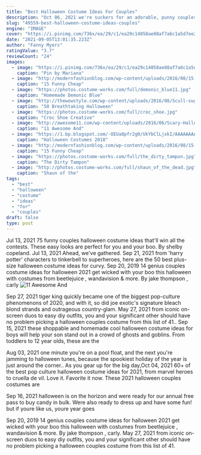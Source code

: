 ```yaml
---
title: "Best Halloween Costume Ideas For Couples"
description: "Oct 06, 2021 we're suckers for an adorable, punny couples halloween costume. With a green and white shirt, you're just four letters away from one of the best (not to mention, easiest) costumes"
slug: "49559-best-halloween-costume-ideas-couples"
engine: "IMAGE"
cover: "https://i.pinimg.com/736x/ea/29/c1/ea29c14058ae08af7a6c1a5d7ee2ccff.jpg"
date: "2021-09-05T13:01:35.223Z"
author: "Fanny Myers"
ratingValue: "3.7"
reviewCount: "24"
images:
  - image: "https://i.pinimg.com/736x/ea/29/c1/ea29c14058ae08af7a6c1a5d7ee2ccff.jpg"
    caption: "Pin by Mariana"
  - image: "http://modernfashionblog.com/wp-content/uploads/2016/08/15-Funny-Cheap-Easy-Homemade-Halloween-Costumes-2016-12.jpg"
    caption: "15 Funny Cheap"
  - image: "https://photos.costume-works.com/full/demonic_blue11.jpg"
    caption: "Homemade Demonic Blue"
  - image: "http://thewowstyle.com/wp-content/uploads/2016/08/Scull-sugar-Couple-Halloween-Makeup.jpg"
    caption: "50 Breathtaking Halloween"
  - image: "https://photos.costume-works.com/full/croc_shoe.jpg"
    caption: "Croc Shoe Creative"
  - image: "http://awesome11.com/wp-content/uploads/2016/06/Scary-Halloween-Costume-Ideas-for-Couples.jpg"
    caption: "11 Awesome And"
  - image: "https://1.bp.blogspot.com/-OEUa8pfr2g0/UkYbClLjxkI/AAAAAAAAH7g/3clEU8xQhN0/s640/c0cd0bb09cb3387783145920094da786.jpg"
    caption: "Halloween Costumes 2018"
  - image: "http://modernfashionblog.com/wp-content/uploads/2016/08/15-Funny-Cheap-Easy-Homemade-Halloween-Costumes-2016-4.jpg"
    caption: "15 Funny Cheap"
  - image: "https://photos.costume-works.com/full/the_dirty_tampon.jpg"
    caption: "The Dirty Tampon"
  - image: "http://photos.costume-works.com/full/shaun_of_the_dead.jpg"
    caption: "Shaun of the"
tags:
  - "best"
  - "halloween"
  - "costume"
  - "ideas"
  - "for"
  - "couples"
draft: false
type: post
---
```


Jul 13, 2021 75 funny couples halloween costume ideas that'll win all the contests. These easy looks are perfect for you and your boo. By shelby copeland. Jul 13, 2021  Ahead, we've gathered. Sep 21, 2021 from 'harry potter' characters to tinkerbell to superheroes, here are the 50 best plus-size halloween costume ideas for curvy. Sep 20, 2019 14 genius couples costume ideas for halloween 2021 get wicked with your boo this halloween with costumes from beetlejuice , wandavision & more. By jake thompson , carly
![11 Awesome And](http://awesome11.com/wp-content/uploads/2016/06/Scary-Halloween-Costume-Ideas-for-Couples.jpg "11 Awesome And")

Sep 27, 2021 tiger king quickly became one of the biggest pop-culture phenomenons of 2020, and with it, so did joe exotic&#39;s signature bleach blond strands and outrageous country-glam. May 27, 2021 from iconic on-screen duos to easy diy outfits, you and your significant other should have no problem picking a halloween couples costume from this list of 41.. Sep 15, 2021 these shoppable and homemade cool halloween costume ideas for boys will help your son stand out in a crowd of ghosts and goblins. From toddlers to 12 year olds, these are the
<!--inArticleAds-->

<!--galleryOne-->

Aug 03, 2021 one minute you're on a pool float, and the next you're jamming to halloween tunes, because the spookiest holiday of the year is just around the corner.. As you gear up for the big day,Oct 04, 2021 60+ of the best pop culture halloween costume ideas for 2021, from marvel heroes to cruella de vil. Love it. Favorite it now.  These 2021 halloween couples costumes are
<!--inArticleAds-->

<!--galleryTwo-->

Sep 16, 2021 halloween is on the horizon and were ready for our annual free pass to buy candy in bulk. Were also ready to dress up and have some fun! but if youre like us, youre year goes
<!--galleryThree-->

Sep 20, 2019 14 genius couples costume ideas for halloween 2021 get wicked with your boo this halloween with costumes from beetlejuice , wandavision & more. By jake thompson , carly. May 27, 2021 from iconic on-screen duos to easy diy outfits, you and your significant other should have no problem picking a halloween couples costume from this list of 41.